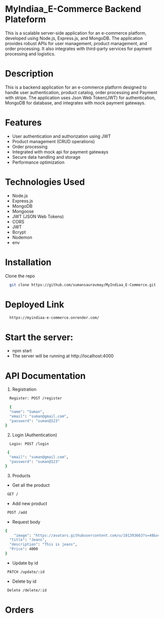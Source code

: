 # MyIndiaa_E-Commerce Backend Plateform

This is a scalable server-side application for an e-commerce platform, developed using Node.js, Express.js, and MongoDB. The application provides robust APIs for user management, product management, and order processing. It also integrates with third-party services for payment processing and logistics.

# Description

This is a backend application for an e-commerce platform designed to handle user authentication, product catalog, order processing and Payment with stripe.
The application uses Json Web Token(JWT) for authentication, MongoDB for database, and integrates with mock payment gateways.

# Features

- User authentication and authorization using JWT
- Product management (CRUD operations)
- Order processing
- Integrated with mock api for payment gateways
- Secure data handling and storage
- Performance optimization

# Technologies Used

- Node.js
- Express.js
- MongoDB
- Mongoose
- JWT (JSON Web Tokens)
- CORS
- JWT
- Bcrypt
- Nodemon
- env

# Installation

Clone the repo

```bash
  git clone https://github.com/sumansauravmay/MyIndiaa_E-Commerce.git
```

# Deployed Link

```bash
  https://myindiaa-e-commerce.onrender.com/
```

# Start the server:

- npm start
- The server will be running at http://localhost:4000

# API Documentation

1. Registration

```bash
  Register: POST /register
```

```bash
  {
  "name": "Suman",
  "email": "suman@gmail.com",
  "password": "suman@123"
}
```

2. Login (Authentication)

```bash
  Login: POST /login
```

```bash
 {
  "email": "suman@gmail.com",
  "password": "suman@123"
}
```

3. Products

- Get all the product

```bash
 GET /
```

- Add new product

```bash
 POST /add
```

- Request body

```bash
{
    "image": "https://avatars.githubusercontent.com/u/101393663?s=48&v=4",
  "title": "Jeans",
  "description": "This is jeans",
  "Price": 4000
}
```

- Update by id


```bash
 PATCH /update/:id
```


- Delete by id


```bash
 Delete /delete/:id
```


# Orders




